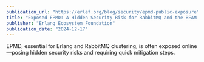 ```yaml
---
publication_url: "https://erlef.org/blog/security/epmd-public-exposure"
title: "Exposed EPMD: A Hidden Security Risk for RabbitMQ and the BEAM Ecosystem"
publisher: "Erlang Ecosystem Foundation"
publication_date: "2024-12-17"
---
```


EPMD, essential for Erlang and RabbitMQ clustering, is often exposed online—posing hidden security risks and requiring quick mitigation steps.
